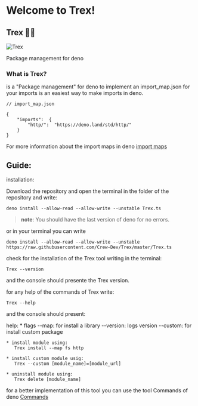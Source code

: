 
# Welcome to Trex!

## Trex 🐱‍🐉

![Trex](https://i.ibb.co/fF4BRkZ/trexquad.jpg)

 Package management for deno

### What is Trex?

is a "Package management" for deno to implement an import_map.json for your imports is an easiest way to make imports in deno.

```
// import_map.json

{
	"imports":  {
		"http/":  "https://deno.land/std/http/"
	}
}
```
For more information about the import maps in deno [import maps](https://deno.land/manual/linking_to_external_code/import_maps)

## Guide:

installation:

Download the repository and open the terminal in the folder of the repository and write:

    deno install --allow-read --allow-write --unstable Trex.ts

>__note__:  You should have the last version of deno for no errors.

or in your terminal you can write

```
deno install --allow-read --allow-write --unstable https://raw.githubusercontent.com/Crew-Dev/Trex/master/Trex.ts
```
check for the installation of the Trex tool writing in the terminal:

    Trex --version

and the console should presente the Trex version.

for any help of the commands of Trex write:

    Trex --help

and the console should present:

help:
    * flags
       --map: for install a library
       --version: logs version
       --custom: for install custom package

    * install module using:
       Trex install --map fs http

    * install custom module usig:
       Trex --custom [module_name]=[module_url]

    * uninstall module using:
       Trex delete [module_name]

for a better implementation of this tool you can use the tool Commands of deno [Commands](https://deno.land/x/commands)